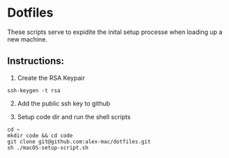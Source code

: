 # Dotfiles

These scripts serve to expidite the inital setup processe when loading up a new machine.

## Instructions:

1. Create the RSA Keypair

```
ssh-keygen -t rsa
```

2. Add the public ssh key to github

3. Setup code dir and run the shell scripts

```
cd ~
mkdir code && cd code
git clone git@github.com:alex-mac/dotfiles.git
sh ./macOS-setup-script.sh
```

